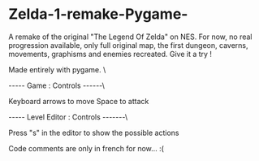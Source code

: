# Zelda-1-remake-Pygame-

A remake of the original "The Legend Of Zelda" on NES. For now, no real progression available, only full original map, the first dungeon, caverns, movements, graphisms and enemies recreated. Give it a try !

Made entirely with pygame. \

----- Game : Controls ------\

Keyboard arrows to move
Space to attack


----- Level Editor : Controls -------\

Press "s" in the editor to show the possible actions


Code comments are only in french for now... :(


